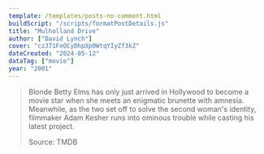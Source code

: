 ```yaml
---
template: /templates/posts-no-comment.html
buildScript: "/scripts/formatPostDetails.js"
title: "Mulholland Drive"
author: ["David Lynch"]
cover: "czJ71FeOCyDhpXp0WtqYIyZf3kZ"
dateCreated: "2024-05-12"
dataTag: ["movie"]
year: "2001"
---
```


> Blonde Betty Elms has only just arrived in Hollywood to become a movie star when she meets an enigmatic brunette with amnesia. Meanwhile, as the two set off to solve the second woman's identity, filmmaker Adam Kesher runs into ominous trouble while casting his latest project.
>
> Source: TMDB
